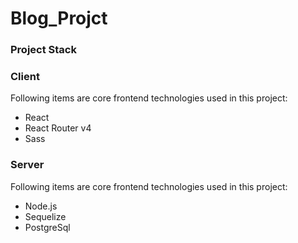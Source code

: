 Blog_Projct
======

### Project Stack

### Client
Following items are core frontend technologies used in this project:
* React
* React Router v4
* Sass

### Server
Following items are core frontend technologies used in this project:
* Node.js
* Sequelize
* PostgreSql
